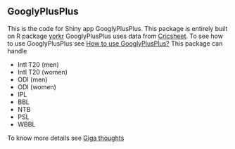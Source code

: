 ## GooglyPlusPlus
This is the code for Shiny app GooglyPlusPlus. This package is entirely built on R package [yorkr](https://cran.r-project.org/web/packages/yorkr/index.html)
GooglyPlusPlus uses data from [Cricsheet](https://cricsheet.org/). 
To see how to use GooglyPlusPlus see [How to use GooglyPlusPlus?](https://www.youtube.com/watch?v=6bsk9RO2T0A&t=3s)
This package can handle

- Intl T20 (men)
- Intl T20 (women)
- ODI (men)
- ODI (women)
- IPL
- BBL
- NTB
- PSL
- WBBL

To know more details see [Giga thoughts](https://gigadom.in/)
